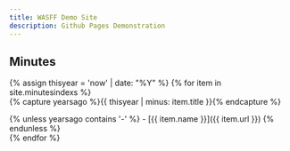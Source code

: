 ```yaml
---
title: WASFF Demo Site
description: Github Pages Demonstration
---
```




## Minutes

{% assign thisyear = 'now' | date: "%Y" %}
{% for item in site.minutesindexs %}  
  {% capture yearsago %}{{ thisyear | minus: item.title }}{% endcapture %}
  <!-- If the number of years ago is negative, then itis in the future so do notshow it -->
  {% unless yearsago contains '-' %}
    - [{{ item.name }}]({{ item.url }}) 
  {% endunless %}  
{% endfor %}

 


